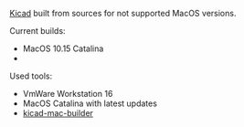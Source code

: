 [Kicad](https://www.kicad.org/) built from sources for not supported MacOS versions.

Current builds:
* MacOS 10.15 Catalina
* 


Used tools:
* VmWare Workstation 16
* MacOS Catalina with latest updates
* [kicad-mac-builder](https://gitlab.com/kicad/packaging/kicad-mac-builder)
